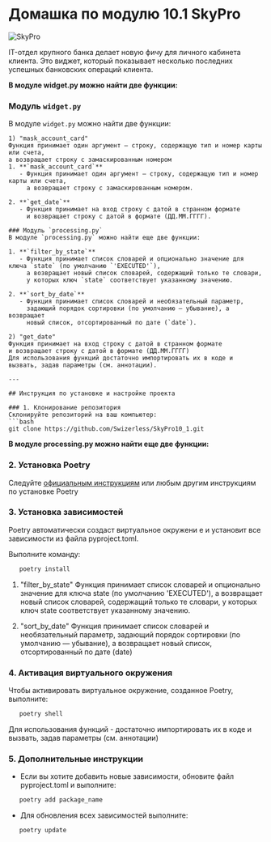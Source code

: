 # Домашка по модулю 10.1 SkyPro

![SkyPro](https://digital-academy.ru/foto/school/skypro-2.png)

IT-отдел крупного банка делает новую фичу для личного кабинета клиента. Это виджет,
   который показывает несколько последних успешных банковских операций клиента.

**В модуле widget.py можно найти две функции:**
### Модуль `widget.py`
В модуле `widget.py` можно найти две функции:

```
1) "mask_account_card" 
Функция принимает один аргумент — строку, содержащую тип и номер карты или счета,
а возвращает строку с замаскированным номером
1. **`mask_account_card`**
   - Функция принимает один аргумент — строку, содержащую тип и номер карты или счета,  
     а возвращает строку с замаскированным номером.

2. **`get_date`**
   - Функция принимает на вход строку с датой в странном формате  
     и возвращает строку с датой в формате (ДД.ММ.ГГГГ).

### Модуль `processing.py`
В модуле `processing.py` можно найти еще две функции:

1. **`filter_by_state`**
   - Функция принимает список словарей и опционально значение для ключа `state` (по умолчанию `'EXECUTED'`),  
     а возвращает новый список словарей, содержащий только те словари,  
     у которых ключ `state` соответствует указанному значению.

2. **`sort_by_date`**
   - Функция принимает список словарей и необязательный параметр,  
     задающий порядок сортировки (по умолчанию — убывание), а возвращает  
     новый список, отсортированный по дате (`date`).

2) "get_date"
Функция принимает на вход строку с датой в странном формате
и возвращает строку с датой в формате (ДД.ММ.ГГГГ)
Для использования функций достаточно импортировать их в коде и вызвать, задав параметры (см. аннотации).

---

## Инструкция по установке и настройке проекта

### 1. Клонирование репозитория
Склонируйте репозиторий на ваш компьютер:
```bash
git clone https://github.com/Swizerless/SkyPro10_1.git
```
**В модуле processing.py можно найти еще две функции:**
### 2. Установка Poetry
Следуйте [официальным инструкциям](https://python-poetry.org/docs/#installation) или любым другим инструкциям по установке Poetry

### 3. Установка зависимостей
Poetry автоматически создаст виртуальное окружени е и установит все зависимости из файла pyproject.toml. 

Выполните команду:
```bash 
   poetry install
```
1) "filter_by_state"
Функция принимает список словарей и опционально
значение для ключа state (по умолчанию 'EXECUTED'),
а возвращает новый список словарей, содержащий только те словари,
у которых ключ state соответствует указанному значению.

2) "sort_by_date"
Функция принимает список словарей и необязательный параметр,
задающий порядок сортировки (по умолчанию — убывание), а возвращает
новый список, отсортированный по дате (date)

### 4. Активация виртуального окружения
Чтобы активировать виртуальное окружение, созданное Poetry, выполните:
```bash 
   poetry shell
```

Для использования функций - достаточно импортировать их в коде и вызвать, задав параметры (см. аннотации) 
### 5. Дополнительные инструкции
- Если вы хотите добавить новые зависимости, обновите файл pyproject.toml и выполните: 
```bash
   poetry add package_name
```
- Для обновления всех зависимостей выполните:
```bash
   poetry update
```